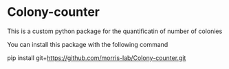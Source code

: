 # Colony-counter

This is a custom python package for the quantificatin of number of colonies


You can install this package with the following command

pip install git+https://github.com/morris-lab/Colony-counter.git
